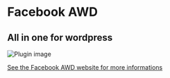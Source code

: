 Facebook AWD
==============

All in one for wordpress
--------------

![Plugin image](http://s-plugins.wordpress.org/facebook-awd/assets/banner-772x250.png "Facebook AWD")


[See the Facebook AWD website for more informations](http://facebook-awd.ahwebdev.fr "Facebook AWD all in one")
